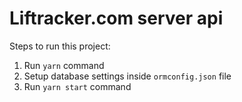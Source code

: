 # Liftracker.com server api

Steps to run this project:

1. Run `yarn` command
2. Setup database settings inside `ormconfig.json` file
3. Run `yarn start` command
